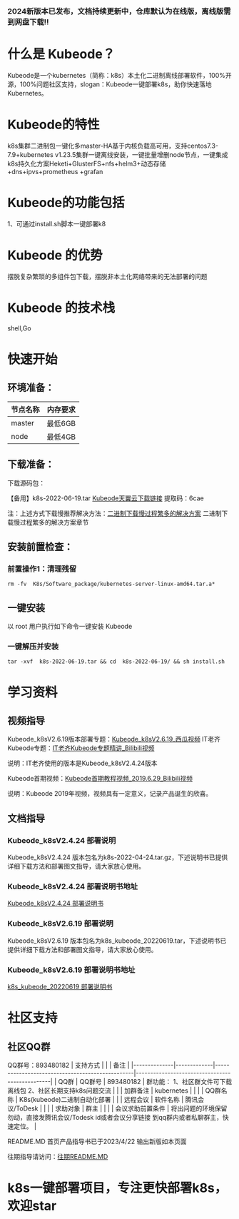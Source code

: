 


# 

### 2024新版本已发布，文档持续更新中，仓库默认为在线版，离线版需到网盘下载!!




# 什么是 Kubeode？
Kubeode是一个kubernetes（简称：k8s）本土化二进制离线部署软件，100%开源，100%问题社区支持，slogan：Kubeode一键部署k8s，助你快速落地 Kubernetes。
# Kubeode的特性
k8s集群二进制包一键化多master-HA基于内核负载高可用，支持centos7.3-7.9+kubernetes v1.23.5集群一键离线安装，一键批量增删node节点，一键集成k8s持久化方案Heketi+GlusterFS+nfs+helm3+动态存储+dns+ipvs+prometheus +grafan

# Kubeode的功能包括
1、可通过install.sh脚本一键部署k8
# Kubeode 的优势
摆脱复杂繁琐的多组件包下载，摆脱非本土化网络带来的无法部署的问题
# Kubeode 的技术栈
shell,Go
# 快速开始
## 环境准备：
| 节点名称   | 内存要求  |
|--------|-------|
| master | 最低6GB |
| node   | 最低4GB |
## 下载准备：
下载源码包：

【备用】k8s-2022-06-19.tar [Kubeode天翼云下载链接](https://cloud.189.cn/t/JRZrmiBFbeUj)
提取码：6cae

注：上述方式下载慢推荐解决方法：[二进制下载慢过程繁多的解决方案](https://gitee.com/q7104475/kubeode/blob/master/%E6%9E%B6%E6%9E%84%E5%9B%BE_log_%E5%8F%82%E8%80%83%E8%B5%84%E6%96%99/word.md) 二进制下载慢过程繁多的解决方案章节


## 安装前置检查：
### 前置操作1：清理残留

```
rm -fv  K8s/Software_package/kubernetes-server-linux-amd64.tar.a*
```

## 一键安装
以 root 用户执行如下命令一键安装 Kubeode
### 一键解压并安装
```
tar -xvf  k8s-2022-06-19.tar && cd  k8s-2022-06-19/ && sh install.sh
```
# 学习资料
## 视频指导

Kubeode_k8sV2.6.19版本部署专题：[Kubeode_k8sV2.6.19_西瓜视频](https://www.ixigua.com/7128215671556702723?wid_try=1)
IT老齐Kubeode专题：[IT老齐Kubeode专题精讲_Bilibili视频](https://www.bilibili.com/video/BV1DS4y1n7LV/?spm_id_from=333.337.search-card.all.click)

说明：IT老齐使用的版本是Kubeode_k8sV2.4.24版本

Kubeode首期视频：[Kubeode首期教程视频_2019.6.29_Bilibili视频](https://www.bilibili.com/video/av57242055/?from=search&seid=4003077921686184728&vd_source=8c375a0de2b26977fcd2fb2e63752f49)

说明：Kubeode 2019年视频，视频具有一定意义，记录产品诞生的欣喜。
## 文档指导
### Kubeode_k8sV2.4.24 部署说明

Kubeode_k8sV2.4.24 版本包名为k8s-2022-04-24.tar.gz，下述说明书已提供详细下载方法和部署图文指导，请大家放心使用。

### Kubeode_k8sV2.4.24 部署说明书地址

[Kubeode_k8sV2.4.24 部署说明书](https://gitee.com/q7104475/kubeode/blob/master/Software_package/Kubeode_k8sV2.2.24.md)

### Kubeode_k8sV2.6.19 部署说明

Kubeode_k8sV2.6.19 版本包名为k8s_kubeode_20220619.tar，下述说明书已提供详细下载方法和部署图文指导，请大家放心使用。

### Kubeode_k8sV2.6.19 部署说明书地址

[k8s_kubeode_20220619 部署说明书](https://gitee.com/q7104475/kubeode/blob/master/Software_package/Kubeode_k8sV2.6.19%20%E9%83%A8%E7%BD%B2%E8%AF%B4%E6%98%8E%E4%B9%A6.md)

# 社区支持
## 社区QQ群
QQ群号：893480182
| 支持方式   |          |                                                         | 备注                                 |
|--------------|-------------|-------------------------------------------------|------------------------------------------------|
| QQ群      | QQ群号     | 893480182                                               | 群功能： 1、社区群文件可下载离线包 2、社区长期支持k8s问题交流 |
|        | 加群备注        | kubernetes                                              |                                    |
|        | QQ群名称       | K8s(kubeode)二进制自动化部署                                    |                                    |
| 远程会议      | 软件名称        | 腾讯会议/ToDesk                                             |                                    |
|        | 求助对象     | 群主                                                      |                                    |
|        | 会议求助前置条件 | 将出问题的环境保留勿动，直接发腾讯会议/Todesk id或者会议分享链接 到qq群内或者私聊群主，快速定位。 |

README.MD 首页产品指导书已于2023/4/22 输出新版如本页面

往期指导请访问：[往期README.MD](https://gitee.com/q7104475/kubeode/blob/master/Software_package/readme_copy.md)

# k8s一键部署项目，专注更快部署k8s，欢迎star




